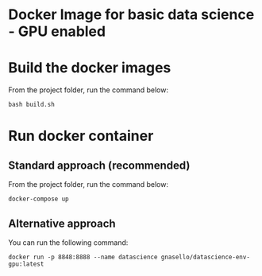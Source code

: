 # Docker Image for basic data science - GPU enabled

# Build the docker images

From the project folder, run the command below:

```bash build.sh```

# Run docker container

## Standard approach (recommended)

From the project folder, run the command below:

```docker-compose up```

## Alternative approach

You can run the following command:

```docker run -p 8848:8888 --name datascience gnasello/datascience-env-gpu:latest```